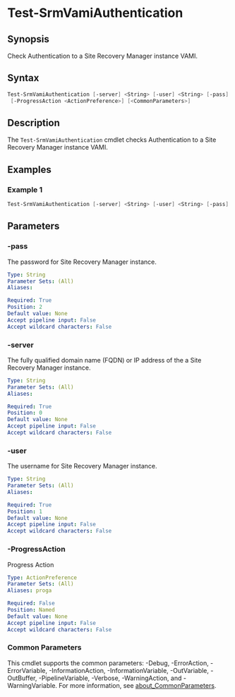 # Test-SrmVamiAuthentication

## Synopsis

Check Authentication to a Site Recovery Manager instance VAMI.

## Syntax

```powershell
Test-SrmVamiAuthentication [-server] <String> [-user] <String> [-pass] <String>
 [-ProgressAction <ActionPreference>] [<CommonParameters>]
```

## Description

The `Test-SrmVamiAuthentication` cmdlet checks Authentication to a Site Recovery Manager instance VAMI.

## Examples

### Example 1

```powershell
Test-SrmVamiAuthentication [-server] <String> [-user] <String> [-pass] <String>
```

## Parameters

### -pass

The password for Site Recovery Manager instance.

```yaml
Type: String
Parameter Sets: (All)
Aliases:

Required: True
Position: 2
Default value: None
Accept pipeline input: False
Accept wildcard characters: False
```

### -server

The fully qualified domain name (FQDN) or IP address of the a Site Recovery Manager instance.

```yaml
Type: String
Parameter Sets: (All)
Aliases:

Required: True
Position: 0
Default value: None
Accept pipeline input: False
Accept wildcard characters: False
```

### -user

The username for Site Recovery Manager instance.

```yaml
Type: String
Parameter Sets: (All)
Aliases:

Required: True
Position: 1
Default value: None
Accept pipeline input: False
Accept wildcard characters: False
```

### -ProgressAction

Progress Action

```yaml
Type: ActionPreference
Parameter Sets: (All)
Aliases: proga

Required: False
Position: Named
Default value: None
Accept pipeline input: False
Accept wildcard characters: False
```

### Common Parameters

This cmdlet supports the common parameters: -Debug, -ErrorAction, -ErrorVariable, -InformationAction, -InformationVariable, -OutVariable, -OutBuffer, -PipelineVariable, -Verbose, -WarningAction, and -WarningVariable. For more information, see [about_CommonParameters](http://go.microsoft.com/fwlink/?LinkID=113216).
